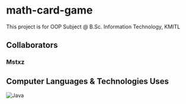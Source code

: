 # math-card-game
This project is for OOP Subject @ B.Sc. Information Technology, KMITL

## Collaborators

### Mstxz

## Computer Languages & Technologies Uses
![Java](https://img.shields.io/badge/java-%23ED8B00.svg?style=for-the-badge&logo=openjdk&logoColor=white)